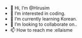 - 👋 Hi, I’m @Hirusim
- 👀 I’m interested in coding.
- 🌱 I’m currently learning Korean.
- 💞️ I’m looking to collaborate on..
- 📫 How to reach me :ellaisme

<!---
Hirusim/Hirusim is a ✨ special ✨ repository because its `README.md` (this file) appears on your GitHub profile.
You can click the Preview link to take a look at your changes.
--->
